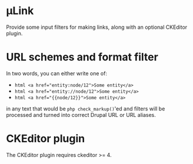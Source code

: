 # µLink

Provide some input filters for making links, along with an optional CKEditor plugin.

# URL schemes and format filter

In two words, you can either write one of:

 *  ```html <a href="entity:node/12">Some entity</a>```
 *  ```html <a href="entity://node/12">Some entity</a>```
 *  ```html <a href="{{node/12}}">Some entity</a>```

in any text that would be ```php check_markup()```'ed and filters will be
processed and turned into correct Drupal URL or URL aliases.

# CKEditor plugin

The CKEditor plugin requires ckeditor >= 4.
